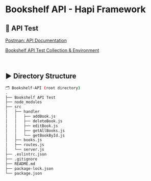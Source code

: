 # Bookshelf API - Hapi Framework

## 📑 API Test

<a href="https://documenter.getpostman.com/view/24345907/2s93eSYuuL" target="_blank">Postman: API Documentation</a>

<a href="https://github.com/nurmuhimawann/Bookshelf-API/tree/main/Bookshelf%20API%20Test" target="_blank">Bookshelf API Test Collection & Environment</a>

</br>

## ▶️ Directory Structure

```bash
🗂️ Bookshelf-API (root directory)
.
├── Bookshelf API Test
├── node_modules
├── src
│   ├── handler
│   │   ├── addBook.js
│   │   ├── deleteBook.js
│   │   ├── editBook.js
│   │   ├── getAllBooks.js
│   │   └── getBookById.js
│   ├── books.js
│   ├── routes.js
│   └── server.js
├── .eslintrc.json
├── .gitignore
├── README.md
├── package-lock.json
└── package.json

```
